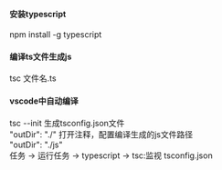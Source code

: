 #### 安装typescript
npm install -g typescript

#### 编译ts文件生成js
tsc 文件名.ts

#### vscode中自动编译
tsc --init 生成tsconfig.json文件<br>
"outDir": "./" 打开注释，配置编译生成的js文件路径<br>
"outDir": "./js"<br>
任务  ->  运行任务  ->  typescript  ->  tsc:监视 tsconfig.json<br>


